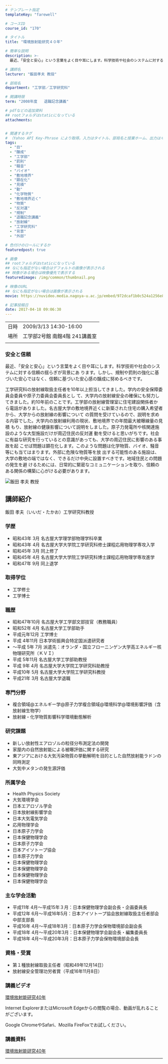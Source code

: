 ```yaml
---
# テンプレート指定
templateKey: "farewell"

# コースID
course_id: "170"

# タイトル
title: "環境放射能研究４０年"

# 簡単な説明
description: >-
  最近、「安全と安心」という言葉をよく目や耳にします。科学技術や社会のシステムに対する信頼の揺らぎが背景にあ ります。しかし、規制や罰則の強化に基づいた安心ではなく、信頼に基づいた安心感の醸成に努めるべきです。 工学研究科の放射線取扱主任者を10年以上担当してきました。学内の安全保障委員会委員や原子力委員会委員長とし て、大学内の放射線安全の確保にも努力してきました。約10年前のことです。工 ....

# 講師名
lecturer: "飯田孝夫 教授"

# 部局名
department: "工学部／工学研究科"

# 開講時限
term: "2008年度	退職記念講義"

# pdfなどの追加資料
## rootフォルダはstaticになっている
attachments:


# 関連するタグ
# （Yahoo API Key-Phrase により取得。入力はタイトル、部局名と授業ホーム、出力はキーフレーズ（tags））
tags:
  - "目"
  - "醸成"
  - "工学部"
  - "罰則"
  - "騒音"
  - "バイオ"
  - "敷地境界"
  - "顕在化"
  - "見積"
  - "動"
  - "化学物質"
  - "敷地境界近く"
  - "物質"
  - "反対運"
  - "規制"
  - "退職記念講義"
  - "放射線"
  - "工学研究科"
  - "背景"
  - "外部"

# 色付けのロールにするか
featuredpost: true

# 画像
## rootフォルダはstaticになっている
## なにも指定がない場合はデフォルトの画像が表示される
## 映像がある場合は映像優先で表示する
featuredimage: /img/common/thumbnail.png

# 映像のURL
## なにも指定がない場合は画像が表示される
movie: https://nuvideo.media.nagoya-u.ac.jp/embed/972dcaf1b0c524a1256e8611db70babe1ba94fcc

# 記事投稿日
date: 2017-04-18 09:06:30
---
```


|   |   |
|---|---|
| 日時 | 2009/3/13  14:30-16:00 |
| 場所 | 工学部2号館 南館4階 241講義室 |
|   |   |


### 安全と信頼

最近、「安全と安心」という言葉をよく目や耳にします。科学技術や社会のシステムに対する信頼の揺らぎが背景にあ ります。しかし、規制や罰則の強化に基づいた安心ではなく、信頼に基づいた安心感の醸成に努めるべきです。

工学研究科の放射線取扱主任者を10年以上担当してきました。学内の安全保障委員会委員や原子力委員会委員長とし て、大学内の放射線安全の確保にも努力してきました。約10年前のことです。工学部の放射線管理室に住宅建設関係者か ら電話がありました。名古屋大学の敷地境界近くに新築された住宅の購入希望者から、大学からの放射線の影響について の質問を受けているので、説明を求める内容でした。大学内の放射線利用の現状、敷地境界での年間最大被曝線量の見積 もり、放射線の健康影響について説明をしました。原子力発電所や核関連施設のような大型施設だけが周辺住民の反対運 動を受けると思いがちです。社会に有益な研究を行っているとの意識があっても、大学の周辺住民に影響のある事故を起 こせば問題は顕在化します。このような問題は化学物質、バイオ、騒音等にも当てはまります。外部に危険な物質等を放 出する可能性のある施設は、大学の敷地の端ではなく、できるだけ中央に設置すべきです。地域住民との問題の発生を避 けるためには、日常的に緊密なコミュニケーションを取り、信頼のある関係の構築に心がける必要があります。


![飯田 孝夫 教授](https://ocw.nagoya-u.jp/files/170/s_iida_face.jpg) 

## 講師紹介

飯田 孝夫（いいだ・たかお）工学研究科教授

### 学歴

* 昭和43年 3月 名古屋大学理学部物理学科卒業
* 昭和43年 4月 名古屋大学大学院工学研究科修士課程応用物理学専攻入学
* 昭和45年 3月 同上修了
* 昭和45年 4月 名古屋大学大学院工学研究科博士課程応用物理学専攻進学
* 昭和47年 9月 同上退学

### 取得学位

* 工学修士
* 工学博士

### 職歴

* 昭和47年10月 名古屋大学工学部文部技官（教務職員）
* 昭和52年 4月 名古屋大学工学部助手
* 平成元年12月 工学博士
* 平成 4年11月 日本学術振興会特定国派遣研究者
* 〜平成 5年 7月 派遣先：オランダ・国立フローニンゲン大学高エネルギー核物理研究所（ＫＶＩ）
* 平成 5年11月 名古屋大学工学部助教授
* 平成 9年 4月 名古屋大学大学院工学研究科助教授
* 平成10年 5月 名古屋大学大学院工学研究科教授
* 平成21年 3月 名古屋大学退職

### 専門分野

* 複合領域@エネルギー学@原子力学複合領域@環境科学@環境影響評価（含放射線生物学）
* 放射線・化学物質影響科学環境動態解析

### 研究課題

* 新しい放射性エアロゾルの粒径分布測定法の開発
* 家屋内の自然放射能による被曝評価に関する研究
* 東アジアにおける大気汚染物質の挙動解明を目的とした自然放射能ラドンの同時測定
* 大気中メタンの発生源評価

### 所属学会

* Health Physics Society
* 大気環境学会
* 日本エアロゾル学会
* 日本放射線影響学会
* 日本大気電気学会
* 応用物理学会
* 日本原子力学会
* 日本保健物理学会
* 日本原子力学会
* 日本アイソトープ協会
* 日本原子力学会
* 日本保健物理学会
* 日本保健物理学会
* 日本保健物理学会
* 日本保健物理学会

### 主な学会活動

* 平成11年 4月〜平成15年３月：日本保健物理学会副会長・企画委員長
* 平成12年 6月〜平成16年5月：日本アイソトープ協会放射線取扱主任者部会中部支部長
* 平成16年 4月〜平成18年3月：日本原子力学会保物環境部会副会長
* 平成18年 4月〜平成20年3月：日本保健物理学会副会長・編集委員長
* 平成18年 4月〜平成20年3月：日本原子力学会保物環境部会会長

### 資格・受賞

* 第１種放射線取扱主任者（昭和49年12月14日）
* 放射線安全管理功労者賞（平成16年11月8日）


### 講義ビデオ

<a href="https://nuvideo.media.nagoya-u.ac.jp/embed/331946327eae8cd3114da0229873b7fd7e4fe039" target="blank">環境放射能研究40年</a>


Internet ExplorerまたはMicrosoft Edgeからの閲覧の場合、動画が乱れることがございます。

Google ChromeやSafari、Mozilla FireFoxでお試しください。

### 講義資料

[環境放射能研究40年](https://ocw.nagoya-u.jp/files/170/farewell_iida.pdf) 


-----